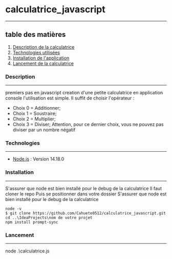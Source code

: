 # calculatrice_javascript
***
## table des matières
1. [Description de la calculatrice](#Description)
2. [Technologies utilisées](#Technologies)
3. [Installation de l'application](#Installation)
4. [Lancement de la calculatrice](#Lancement)
### Description
***
premiers pas en javascript
creation d'une petite calculatrice en application console
l'utilisation est simple. Il suffit de choisir l'opérateur :
- Choix 0 = Additionner;
- Choix 1 = Soustraire;
- Choix 2 = Multiplier;
- Choix 3 = Diviser;
Attention, pour ce dernier choix, vous ne pouvez pas diviser par un nombre négatif
### Technologies
***
* [Node.js](https://nodejs.org/en/) : Version 14.18.0
### Installation
***
S'assurer que node est bien installé pour le debug de la calculatrice
Il faut cloner le repo
Puis se positionner dans votre dossier
S'assurer que node est bien installé pour le debug de la calculatrice
```
node -v
$ git clone https://github.com/Cahuete0512/calculatrice_javascript.git
cd ..\IdeaProjects\nom de votre projet
npm install prompt-sync
```
### Lancement
***
node .\calculatrice.js